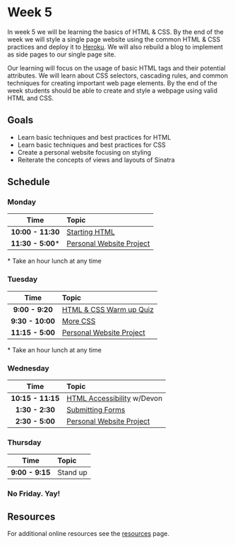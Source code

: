 # Week 5
In week 5 we will be learning the basics of HTML & CSS. By the end of the week we will style a single page website using the common HTML & CSS practices and deploy it to [Heroku](http://heroku.com). We will also rebuild a blog to implement as side pages to our single page site.

Our learning will focus on the usage of basic HTML tags and their potential attributes. We will learn about CSS selectors, cascading rules, and common techniques for creating important web page elements. By the end of the week students should be able to create and style a webpage using valid HTML and CSS.

## Goals
- Learn basic techniques and best practices for HTML
- Learn basic techniques and best practices for CSS
- Create a personal website focusing on styling
- Reiterate the concepts of views and layouts of Sinatra

## Schedule

### Monday

| Time              | Topic               |
|:-----------------:|:--------------------|
| **10:00 - 11:30** | [Starting HTML](monday/starting-an-html-website.md)|
| **11:30 - 5:00*** | [Personal Website Project](monday/personal-website-overview.md)|

\* Take an hour lunch at any time

### Tuesday

| Time              | Topic                       |
|:-----------------:|:----------------------------|
| **9:00 - 9:20**   | [HTML & CSS Warm up Quiz](https://canvas.instructure.com/courses/819456/quizzes/877978)                |
| **9:30 - 10:00**  | [More CSS](tuesday/more-css.md)|
| **11:15 - 5:00** | [Personal Website Project](monday/personal-website-overview.md)                |


\* Take an hour lunch at any time

### Wednesday

| Time              | Topic               |
|:-----------------:|:--------------------|
| **10:15 - 11:15** | [HTML Accessibility](https://github.com/dpersing/ada-a11y-intro/blob/master/a11y-presentation.md) w/Devon  |
| **1:30 - 2:30**   | [Submitting Forms](wednesday/submitting-forms.md)|
| **2:30 - 5:00**   | [Personal Website Project](monday/personal-website-overview.md)        |


### Thursday

| Time              | Topic               |
|:-----------------:|:--------------------|
| **9:00 - 9:15**   | Stand up            |

### No Friday. Yay!

## Resources
For additional online resources see the [resources](resources/resources.md) page.
